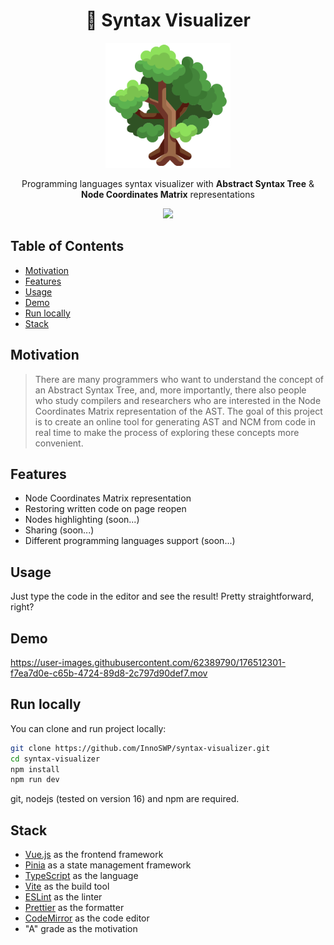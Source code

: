 <h1 align="center"> 🔭 Syntax Visualizer </h1>

<p align="center">
<img src="assets/tree.png" width="200">
</p>

<p align="center">
Programming languages syntax visualizer with
<strong>Abstract Syntax Tree</strong>
&
<strong>Node Coordinates Matrix</strong> 
representations
</p>

<p align="center">
  <a href="https://opensource.org/licenses/MIT">
    <img src="https://img.shields.io/badge/License-MIT-yellow.svg">
  </a>
</p>

## Table of Contents

- [Motivation](#motivation)
- [Features](#features)
- [Usage](#usage)
- [Demo](#demo)
- [Run locally](#run-locally)
- [Stack](#stack)

## Motivation

> There are many programmers who want to understand the concept of an
> Abstract Syntax Tree, and, more importantly, there also people who study
> compilers and researchers who are interested in the Node Coordinates Matrix
> representation of the AST. The goal of this project is to create an online
> tool for generating AST and NCM from code in real time to make the process
> of exploring these concepts more convenient.

## Features

- Node Coordinates Matrix representation
- Restoring written code on page reopen
- Nodes highlighting (soon...)
- Sharing (soon...)
- Different programming languages support (soon...)

## Usage

Just type the code in the editor and see the result!
Pretty straightforward, right?

## Demo

https://user-images.githubusercontent.com/62389790/176512301-f7ea7d0e-c65b-4724-89d8-2c797d90def7.mov

## Run locally

You can clone and run project locally:
```bash
git clone https://github.com/InnoSWP/syntax-visualizer.git
cd syntax-visualizer
npm install
npm run dev
```

git, nodejs (tested on version 16) and npm are required.

## Stack

- [Vue.js](https://vuejs.org/) as the frontend framework
- [Pinia](https://pinia.vuejs.org/) as a state management framework
- [TypeScript](https://www.typescriptlang.org/) as the language
- [Vite](https://vitejs.dev/) as the build tool
- [ESLint](https://eslint.org/) as the linter
- [Prettier](https://prettier.io/) as the formatter
- [CodeMirror](https://codemirror.net/) as the code editor
- "A" grade as the motivation

